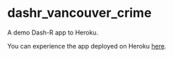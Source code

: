 # dashr_vancouver_crime

A demo Dash-R app to Heroku.

You can experience the app deployed on Heroku [here](https://dsci532-2022-ia2-sy25wang.herokuapp.com/).
